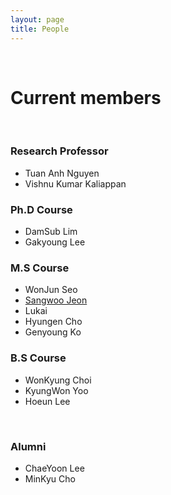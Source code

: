 ```yaml
---
layout: page
title: People
---
```


<br/>


# Current members
<br/>

### Research Professor

* Tuan Anh Nguyen
* Vishnu Kumar Kaliappan

### Ph.D Course

* DamSub Lim
* Gakyoung Lee

### M.S Course

* WonJun Seo
* [Sangwoo Jeon](../people/SangwooJeon.md)
* Lukai
* Hyungen Cho
* Genyoung Ko


### B.S Course

* WonKyung Choi
* KyungWon Yoo
* Hoeun Lee


<br/>


### Alumni

* ChaeYoon Lee
* MinKyu Cho
